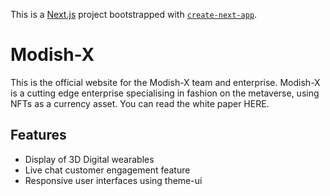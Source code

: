 This is a [Next.js](https://nextjs.org/) project bootstrapped with [`create-next-app`](https://github.com/zeit/next.js/tree/canary/packages/create-next-app).

# Modish-X
This is the official website for the Modish-X team and enterprise.
Modish-X is a cutting edge enterprise specialising in fashion on the metaverse, using NFTs as a currency asset.
You can read the white paper HERE.

## Features
- Display of 3D Digital wearables
- Live chat customer engagement feature
- Responsive user interfaces using theme-ui


